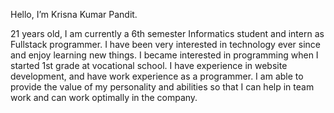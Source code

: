 Hello, I’m Krisna Kumar Pandit.

21 years old, I am currently a 6th semester Informatics student and intern as Fullstack programmer. I have been very interested in technology ever since and enjoy learning new things. I became interested in programming when I started 1st grade at vocational school. I have experience in website development, and have work experience as a programmer. I am able to provide the value of my personality and abilities so that I can help in team work and can work optimally in the company.

<!--
**krisnakumar88/krisnakumar88** is a ✨ _special_ ✨ repository because its `README.md` (this file) appears on your GitHub profile.

Here are some ideas to get you started:

- 🔭 I’m currently working on ...
- 🌱 I’m currently learning ...
- 👯 I’m looking to collaborate on ...
- 🤔 I’m looking for help with ...
- 💬 Ask me about ...
- 📫 How to reach me: ...
- 😄 Pronouns: ...
- ⚡ Fun fact: ...
-->
